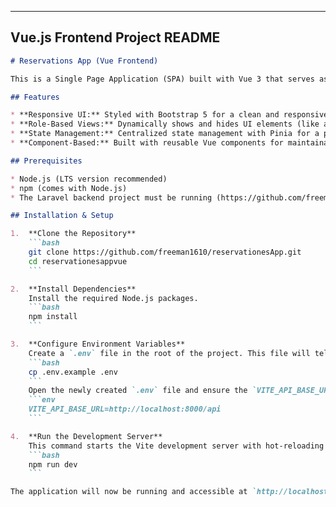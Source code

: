 ***

## Vue.js Frontend Project README

```markdown
# Reservations App (Vue Frontend)

This is a Single Page Application (SPA) built with Vue 3 that serves as the user interface for the Reservations API. It uses Vite for the build tooling, Pinia for state management, and Vue Router for navigation.

## Features

* **Responsive UI:** Styled with Bootstrap 5 for a clean and responsive user experience.
* **Role-Based Views:** Dynamically shows and hides UI elements (like admin dashboards) based on user roles.
* **State Management:** Centralized state management with Pinia for a predictable data flow.
* **Component-Based:** Built with reusable Vue components for maintainability.

## Prerequisites

* Node.js (LTS version recommended)
* npm (comes with Node.js)
* The Laravel backend project must be running (https://github.com/freeman1610/reservationesApp).

## Installation & Setup

1.  **Clone the Repository**
    ```bash
    git clone https://github.com/freeman1610/reservationesApp.git
    cd reservationesappvue
    ```

2.  **Install Dependencies**
    Install the required Node.js packages.
    ```bash
    npm install
    ```

3.  **Configure Environment Variables**
    Create a `.env` file in the root of the project. This file will tell your Vue app where to find the Laravel API.
    ```bash
    cp .env.example .env
    ```
    Open the newly created `.env` file and ensure the `VITE_API_BASE_URL` points to your running Laravel backend's API endpoint.
    ```env
    VITE_API_BASE_URL=http://localhost:8000/api
    ```

4.  **Run the Development Server**
    This command starts the Vite development server with hot-reloading enabled.
    ```bash
    npm run dev
    ```

The application will now be running and accessible at `http://localhost:5173` (or another port if 5173 is in use). You can now log in using the credentials from the Laravel backend (`admin@example.com` or `user@example.com`).